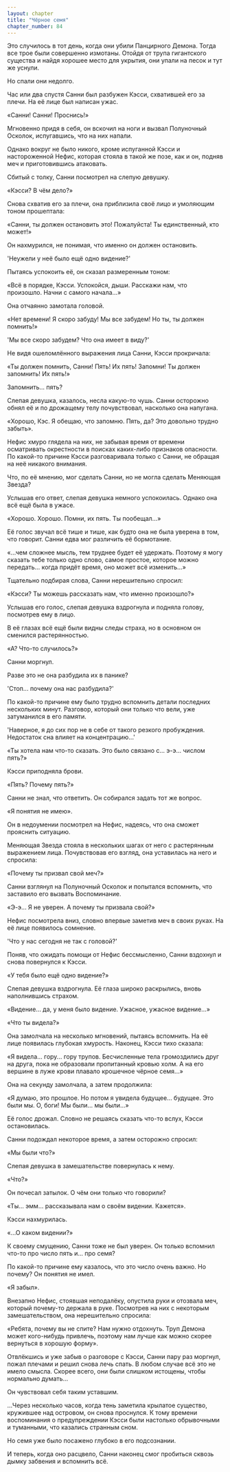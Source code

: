 ```yaml
---
layout: chapter
title: "Чёрное семя"
chapter_number: 84
---
```


Это случилось в тот день, когда они убили Панцирного Демона. Тогда все трое были совершенно измотаны. Отойдя от трупа гигантского существа и найдя хорошее место для укрытия, они упали на песок и тут же уснули.

Но спали они недолго.

Час или два спустя Санни был разбужен Кэсси, схватившей его за плечи. На её лице был написан ужас.

«Санни! Санни! Проснись!»

Мгновенно придя в себя, он вскочил на ноги и вызвал Полуночный Осколок, испугавшись, что на них напали.

Однако вокруг не было никого, кроме испуганной Кэсси и настороженной Нефис, которая стояла в такой же позе, как и он, подняв меч и приготовившись атаковать.

Сбитый с толку, Санни посмотрел на слепую девушку.

«Кэсси? В чём дело?»

Снова схватив его за плечи, она приблизила своё лицо и умоляющим тоном прошептала:

«Санни, ты должен остановить это! Пожалуйста! Ты единственный, кто может!»

Он нахмурился, не понимая, что именно он должен остановить.

'Неужели у неё было ещё одно видение?'

Пытаясь успокоить её, он сказал размеренным тоном:

«Всё в порядке, Кэсси. Успокойся, дыши. Расскажи нам, что произошло. Начни с самого начала...»

Она отчаянно замотала головой.

«Нет времени! Я скоро забуду! Мы все забудем! Но ты, ты должен помнить!»

'Мы все скоро забудем? Что она имеет в виду?'

Не видя ошеломлённого выражения лица Санни, Кэсси прокричала:

«Ты должен помнить, Санни! Пять! Их пять! Запомни! Ты должен запомнить! Их пять!»

Запомнить... пять?

Слепая девушка, казалось, несла какую-то чушь. Санни осторожно обнял её и по дрожащему телу почувствовал, насколько она напугана.

«Хорошо, Кэс. Я обещаю, что запомню. Пять, да? Это довольно трудно забыть».

Нефис хмуро глядела на них, не забывая время от времени осматривать окрестности в поисках каких-либо признаков опасности. По какой-то причине Кэсси разговаривала только с Санни, не обращая на неё никакого внимания.

Что, по её мнению, мог сделать Санни, но не могла сделать Меняющая Звезда?

Услышав его ответ, слепая девушка немного успокоилась. Однако она всё ещё была в ужасе.

«Хорошо. Хорошо. Помни, их пять. Ты пообещал...»

Её голос звучал всё тише и тише, как будто она не была уверена в том, что говорит. Санни едва мог различить её бормотание.

«...чем сложнее мысль, тем труднее будет её удержать. Поэтому я могу сказать тебе только одно слово, самое простое, которое можно передать... когда придёт время, оно может всё изменить...»

Тщательно подбирая слова, Санни нерешительно спросил:

«Кэсси? Ты можешь рассказать нам, что именно произошло?»

Услышав его голос, слепая девушка вздрогнула и подняла голову, посмотрев ему в лицо.

В её глазах всё ещё были видны следы страха, но в основном он сменился растерянностью.

«А? Что-то случилось?»

Санни моргнул.

Разве это не она разбудила их в панике?

'Стоп... почему она нас разбудила?'

По какой-то причине ему было трудно вспомнить детали последних нескольких минут. Разговор, который они только что вели, уже затуманился в его памяти.

'Наверное, я до сих пор не в себе от такого резкого пробуждения. Недостаток сна влияет на концентрацию...'

«Ты хотела нам что-то сказать. Это было связано с... э-э... числом пять?»

Кэсси приподняла брови.

«Пять? Почему пять?»

Санни не знал, что ответить. Он собирался задать тот же вопрос.

«Я понятия не имею».

Он в недоумении посмотрел на Нефис, надеясь, что она сможет прояснить ситуацию.

Меняющая Звезда стояла в нескольких шагах от него с растерянным выражением лица. Почувствовав его взгляд, она уставилась на него и спросила:

«Почему ты призвал свой меч?»

Санни взглянул на Полуночный Осколок и попытался вспомнить, что заставило его вызвать Воспоминание.

«Э-э... Я не уверен. А почему ты призвала свой?»

Нефис посмотрела вниз, словно впервые заметив меч в своих руках. На её лице появилось сомнение.

'Что у нас сегодня не так с головой?'

Поняв, что ожидать помощи от Нефис бессмысленно, Санни вздохнул и снова повернулся к Кэсси.

«У тебя было ещё одно видение?»

Слепая девушка вздрогнула. Её глаза широко раскрылись, вновь наполнившись страхом.

«Видение... да, у меня было видение. Ужасное, ужасное видение...»

«Что ты видела?»

Она замолчала на несколько мгновений, пытаясь вспомнить. На её лице появилась глубокая хмурость. Наконец, Кэсси тихо сказала:

«Я видела... гору... гору трупов. Бесчисленные тела громоздились друг на друга, пока не образовали пропитанный кровью холм. А на его вершине в луже крови плавало крошечное чёрное семя...»

Она на секунду замолчала, а затем продолжила:

«Я думаю, это прошлое. Но потом я увидела будущее... будущее. Это были мы. О, боги! Мы были... мы были...»

Её голос дрожал. Словно не решаясь сказать что-то вслух, Кэсси остановилась.

Санни подождал некоторое время, а затем осторожно спросил:

«Мы были что?»

Слепая девушка в замешательстве повернулась к нему.

«Что?»

Он почесал затылок. О чём они только что говорили?

«Ты... эмм... рассказывала нам о своём видении. Кажется».

Кэсси нахмурилась.

«...О каком видении?»

К своему смущению, Санни тоже не был уверен. Он только вспомнил что-то про число пять и... про семя?

По какой-то причине ему казалось, что это число очень важно. Но почему? Он понятия не имел.

«Я забыл».

Внезапно Нефис, стоявшая неподалёку, опустила руки и отозвала меч, который почему-то держала в руке. Посмотрев на них с некоторым замешательством, она нерешительно спросила:

«Ребята, почему вы не спите? Нам нужно отдохнуть. Труп Демона может кого-нибудь привлечь, поэтому нам лучше как можно скорее вернуться в хорошую форму».

Отвлёкшись и уже забыв о разговоре с Кэсси, Санни пару раз моргнул, пожал плечами и решил снова лечь спать. В любом случае всё это не имело смысла. Скорее всего, они были слишком истощены, чтобы нормально думать...

Он чувствовал себя таким уставшим.

...Через несколько часов, когда тень заметила крылатое существо, кружившее над островом, он снова проснулся. К тому времени воспоминания о предупреждении Кэсси были настолько обрывочными и туманными, что казались странным сном.

Но семя уже было посажено глубоко в его подсознании.

И теперь, когда оно расцвело, Санни наконец смог пробиться сквозь дымку забвения и вспомнить всё.